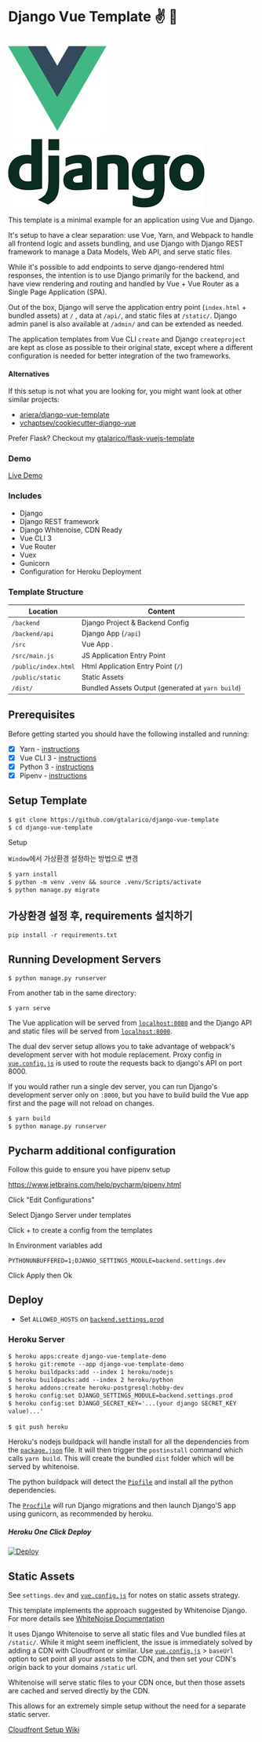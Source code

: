 # Django Vue Template ✌️ 🐍

![Vue Logo](/src/assets/logo-vue.png "Vue Logo")
![Django Logo](/src/assets/logo-django.png "Django Logo")

This template is a minimal example for an application using Vue and Django.

It's setup to have a clear separation: use Vue, Yarn, and Webpack to handle all frontend logic and assets bundling,
and use Django with Django REST framework to manage a Data Models, Web API, and serve static files.

While it's possible to add endpoints to serve django-rendered html responses, the intention is to use Django primarily for the backend, and have view rendering and routing and handled by Vue + Vue Router as a Single Page Application (SPA).

Out of the box, Django will serve the application entry point (`index.html` + bundled assets) at `/` ,
data at `/api/`, and static files at `/static/`. Django admin panel is also available at `/admin/` and can be extended as needed.

The application templates from Vue CLI `create` and Django `createproject` are kept as close as possible to their
original state, except where a different configuration is needed for better integration of the two frameworks.

#### Alternatives

If this setup is not what you are looking for, you might want look at other similar projects:

* [ariera/django-vue-template](https://github.com/ariera/django-vue-template)
* [vchaptsev/cookiecutter-django-vue](https://github.com/vchaptsev/cookiecutter-django-vue)

Prefer Flask? Checkout my [gtalarico/flask-vuejs-template](https://github.com/gtalarico/flask-vuejs-template)

### Demo

[Live Demo](https://django-vue-template-demo.herokuapp.com/)

### Includes

* Django
* Django REST framework
* Django Whitenoise, CDN Ready
* Vue CLI 3
* Vue Router
* Vuex
* Gunicorn
* Configuration for Heroku Deployment


### Template Structure


| Location             |  Content                                   |
|----------------------|--------------------------------------------|
| `/backend`           | Django Project & Backend Config            |
| `/backend/api`       | Django App (`/api`)                        |
| `/src`               | Vue App .                                  |
| `/src/main.js`       | JS Application Entry Point                 |
| `/public/index.html` | Html Application Entry Point (`/`)         |
| `/public/static`     | Static Assets                              |
| `/dist/`             | Bundled Assets Output (generated at `yarn build`) |

## Prerequisites

Before getting started you should have the following installed and running:

- [X] Yarn - [instructions](https://yarnpkg.com/en/docs/install)
- [X] Vue CLI 3 - [instructions](https://cli.vuejs.org/guide/installation.html)
- [X] Python 3 - [instructions](https://wiki.python.org/moin/BeginnersGuide)
- [X] Pipenv - [instructions](https://pipenv.readthedocs.io/en/latest/install/#installing-pipenv)

## Setup Template

```
$ git clone https://github.com/gtalarico/django-vue-template
$ cd django-vue-template
```

Setup

`Window`에서 가상환경 설정하는 방법으로 변경 

```
$ yarn install
$ python -m venv .venv && source .venv/Scripts/activate
$ python manage.py migrate
```
## 가상환경 설정 후, requirements 설치하기 

```
pip install -r requirements.txt
```

## Running Development Servers

```
$ python manage.py runserver
```

From another tab in the same directory:

```
$ yarn serve
```

The Vue application will be served from [`localhost:8080`](http://localhost:8080/) and the Django API
and static files will be served from [`localhost:8000`](http://localhost:8000/).

The dual dev server setup allows you to take advantage of
webpack's development server with hot module replacement.
Proxy config in [`vue.config.js`](/vue.config.js) is used to route the requests
back to django's API on port 8000.

If you would rather run a single dev server, you can run Django's
development server only on `:8000`, but you have to build build the Vue app first
and the page will not reload on changes.

```
$ yarn build
$ python manage.py runserver
```
## Pycharm additional configuration

Follow this guide to ensure you have pipenv setup

https://www.jetbrains.com/help/pycharm/pipenv.html

Click "Edit Configurations"

Select Django Server under templates

Click + to create a config from the templates

In Environment variables add

```
PYTHONUNBUFFERED=1;DJANGO_SETTINGS_MODULE=backend.settings.dev
```

Click Apply then Ok

## Deploy

* Set `ALLOWED_HOSTS` on [`backend.settings.prod`](/backend/settings/prod.py)

### Heroku Server

```
$ heroku apps:create django-vue-template-demo
$ heroku git:remote --app django-vue-template-demo
$ heroku buildpacks:add --index 1 heroku/nodejs
$ heroku buildpacks:add --index 2 heroku/python
$ heroku addons:create heroku-postgresql:hobby-dev
$ heroku config:set DJANGO_SETTINGS_MODULE=backend.settings.prod
$ heroku config:set DJANGO_SECRET_KEY='...(your django SECRET_KEY value)...'

$ git push heroku
```

Heroku's nodejs buildpack will handle install for all the dependencies from the [`package.json`](/package.json) file.
It will then trigger the `postinstall` command which calls `yarn build`.
This will create the bundled `dist` folder which will be served by whitenoise.

The python buildpack will detect the [`Pipfile`](/Pipfile) and install all the python dependencies.

The [`Procfile`](/Procfile) will run Django migrations and then launch Django'S app using gunicorn, as recommended by heroku.

##### Heroku One Click Deploy

[![Deploy](https://www.herokucdn.com/deploy/button.svg)](https://heroku.com/deploy?template=https://github.com/gtalarico/django-vue-template)

## Static Assets

See `settings.dev` and [`vue.config.js`](/vue.config.js) for notes on static assets strategy.

This template implements the approach suggested by Whitenoise Django.
For more details see [WhiteNoise Documentation](http://whitenoise.evans.io/en/stable/django.html)

It uses Django Whitenoise to serve all static files and Vue bundled files at `/static/`.
While it might seem inefficient, the issue is immediately solved by adding a CDN
with Cloudfront or similar.
Use [`vue.config.js`](/vue.config.js) > `baseUrl` option to set point all your assets to the CDN,
and then set your CDN's origin back to your domains `/static` url.

Whitenoise will serve static files to your CDN once, but then those assets are cached
and served directly by the CDN.

This allows for an extremely simple setup without the need for a separate static server.

[Cloudfront Setup Wiki](https://github.com/gtalarico/django-vue-template/wiki/Setup-CDN-on-Cloud-Front)
